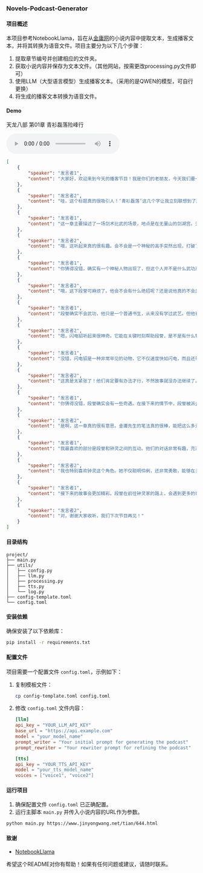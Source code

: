 ### Novels-Podcast-Generator

#### 项目概述
本项目参考NotebookLlama，旨在从[金庸网](https://www.jinyongwang.net/)的小说内容中提取文本，生成播客文本，并将其转换为语音文件。项目主要分为以下几个步骤：
1. 提取章节编号并创建相应的文件夹。
2. 获取小说内容并保存为文本文件。（其他网站，按需更改processing.py文件即可）
3. 使用LLM（大型语言模型）生成播客文本。（采用的是QWEN的模型，可自行更换）
4. 将生成的播客文本转换为语音文件。

#### Demo

天龙八部 第01章 青衫磊落险峰行

<audio controls>
  <source src="644.mp3" type="audio/mpeg">
  Your browser does not support the audio element.
</audio>

```json
[
    {
        "speaker": "发言者1",
        "content": "大家好，欢迎来到今天的播客节目！我是你们的老朋友，今天我们要一起探讨一部经典中的经典——金庸先生的《天龙八部》。这部小说不仅在中国，在全世界都有着无数的粉丝。今天我们要聊的是《天龙八部》修订版的第一章，这一章的标题叫做《青衫磊落险峰行》。这个标题本身就充满了诗意和武侠的气息，仿佛将我们带到了险峻的山峰之上，感受到了一种磊落的侠客风范。让我们一起走进这个精彩的世界吧！"
    },
    {
        "speaker": "发言者2",
        "content": "哇，这个标题真的很吸引人！‘青衫磊落’这几个字让我立刻联想到了那些行侠仗义的江湖侠士。这一章主要讲了些什么内容呢？"
    },
    {
        "speaker": "发言者1",
        "content": "这一章主要描述了一场剑术比武的场景，地点是在无量山的剑湖宫。无量剑是小说中的一个重要门派，分为东宗和西宗。东宗和西宗每五年会在剑湖宫举行一次比武，获胜的一方可以在剑湖宫居住五年。这次比武中，东宗的弟子龚光杰战胜了西宗的弟子褚万里，眼看东宗就要赢得胜利，但就在这时，一个意想不到的人物出现了。你能猜到是谁吗？"
    },
    {
        "speaker": "发言者2",
        "content": "哦，这听起来真的很有趣。会不会是一个神秘的高手突然出现，打破了比赛的局面？"
    },
    {
        "speaker": "发言者1",
        "content": "你猜得没错，确实有一个神秘人物出现了，但这个人并不是什么武功高强的高手，而是一个看起来非常普通的青衣少年。这个少年名叫段誉，他是随着滇南的武师马五德一起来到无量山的。段誉在观看比赛时，因为龚光杰的一个虚招而忍不住笑出了声，结果被东宗的掌门左子穆注意到了。左子穆觉得这个少年出言不逊，便让他下场和自己的弟子比试。你觉得段誉会怎么办呢？"
    },
    {
        "speaker": "发言者2",
        "content": "哦，这下段誉可麻烦了。他会不会有什么绝招呢？还是说他真的不会武功？"
    },
    {
        "speaker": "发言者1",
        "content": "段誉确实不会武功，他只是一个普通书生，从来没有学过武艺。但他有一种特殊的气质，让人感到亲切和信任。在比试的过程中，段誉的表现非常有趣，他不仅拒绝了左子穆的挑战，还和一个名叫钟灵的少女发生了互动。钟灵是一个非常机灵的女孩，她有一只叫闪电貂的小动物，能够在关键时刻帮助段誉。你对这个闪电貂感兴趣吗？"
    },
    {
        "speaker": "发言者2",
        "content": "嗯，闪电貂听起来很神奇。它能在关键时刻帮助段誉，是不是有什么特别的本领？"
    },
    {
        "speaker": "发言者1",
        "content": "没错，闪电貂是一种非常罕见的动物，它不仅速度快如闪电，而且还带有剧毒。在段誉和钟灵被神农帮围困的时候，闪电貂发挥了巨大的作用，帮助他们逃脱了危机。但即便如此，段誉和钟灵还是被神农帮的帮主司空玄抓住了。司空玄为了逼迫钟灵拿出解毒的药物，给段誉服下了断肠散，这是一种七天后毒发身亡的毒药。你觉得段誉和钟灵会有办法解决这个困境吗？"
    },
    {
        "speaker": "发言者2",
        "content": "这真是太紧张了！他们肯定要有办法才行，不然故事就没办法继续了。段誉会不会有什么奇遇，找到解毒的方法？"
    },
    {
        "speaker": "发言者1",
        "content": "你猜得没错，段誉确实会有一些奇遇。在接下来的情节中，段誉被派去钟灵的家中取解药。钟灵给了他一双鞋子作为信物，让他去找她的母亲。钟灵的母亲会想办法说服钟灵的父亲，从而帮助段誉和钟灵脱困。这一章的内容非常丰富，既有紧张的比武场面，又有温馨的互动，还有神秘的动物和复杂的剧情，真的是引人入胜。"
    },
    {
        "speaker": "发言者2",
        "content": "是啊，这一章真的很有意思。金庸先生的笔法真的很棒，能把这么多元素融合在一起，让人读起来既紧张又兴奋。对了，你最喜欢这一章的哪个部分？"
    },
    {
        "speaker": "发言者1",
        "content": "我最喜欢的部分是段誉和钟灵之间的互动。他们的对话非常有趣，充满了青春的活力和纯真。特别是钟灵的机智和勇敢，让人印象深刻。你觉得呢？"
    },
    {
        "speaker": "发言者2",
        "content": "我也特别喜欢钟灵这个角色。她不仅聪明伶俐，还非常勇敢，能够在关键时刻帮助段誉。这种角色真的很吸引人。对了，接下来的故事会怎样发展呢？"
    },
    {
        "speaker": "发言者1",
        "content": "接下来的故事会更加精彩。段誉在前往钟灵家的路上，会遇到更多的奇遇和挑战。他会逐渐揭开自己的身世之谜，也会遇到更多有趣的人物。我们下次节目中再继续聊这些精彩的内容吧。希望你们喜欢今天的节目，如果有什么想法或者问题，欢迎在评论区留言。谢谢大家，我们下次再见！"
    },
    {
        "speaker": "发言者2",
        "content": "对，谢谢大家收听，我们下次节目再见！"
    }
]
```

#### 目录结构
```
project/
├── main.py
├── utils/
│   ├── config.py
│   ├── llm.py
│   ├── processing.py
│   ├── tts.py
│   └── log.py
├── config-template.toml
└── config.toml
```

#### 安装依赖
确保安装了以下依赖库：
```sh
pip install -r requirements.txt
```

#### 配置文件
项目需要一个配置文件 `config.toml`，示例如下：

1. 复制模板文件：
   ```sh
   cp config-template.toml config.toml
   ```

2. 修改 `config.toml` 文件内容：
   ```toml
   [llm]
   api_key = "YOUR_LLM_API_KEY"
   base_url = "https://api.example.com"
   model = "your_model_name"
   prompt_writer = "Your initial prompt for generating the podcast"
   prompt_rewriter = "Your rewriter prompt for refining the podcast"

   [tts]
   api_key = "YOUR_TTS_API_KEY"
   model = "your_tts_model_name"
   voices = ["voice1", "voice2"]
   ```

#### 运行项目
1. 确保配置文件 `config.toml` 已正确配置。
2. 运行主脚本 `main.py` 并传入小说内容的URL作为参数。

```sh
python main.py https://www.jinyongwang.net/tian/644.html
```

#### 致谢
- [NotebookLlama](https://github.com/meta-llama/llama-recipes/tree/main/recipes/quickstart/NotebookLlama)

希望这个README对你有帮助！如果有任何问题或建议，请随时联系。